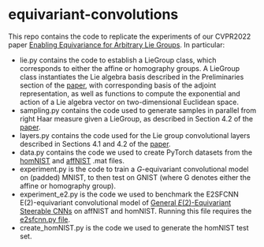 # equivariant-convolutions

This repo contains the code to replicate the experiments of our CVPR2022 paper [Enabling Equivariance for Arbitrary Lie Groups](https://arxiv.org/abs/2111.08251).  In particular:
 - lie.py contains the code to establish a LieGroup class, which corresponds to either the affine or homography groups.  A LieGroup class instantiates the Lie algebra basis described in the Preliminaries section of the [paper](https://arxiv.org/abs/2111.08251), with corresponding basis of the adjoint representation, as well as functions to compute the exponential and action of a Lie algebra vector on two-dimensional Euclidean space.
 - sampling.py contains the code used to generate samples in parallel from right Haar measure given a LieGroup, as described in Section 4.2 of the [paper](https://arxiv.org/abs/2111.08251).
 - layers.py contains the code used for the Lie group convolutional layers described in Sections 4.1 and 4.2 of the [paper](https://arxiv.org/abs/2111.08251).
 - data.py contains the code we used to create PyTorch datasets from the [homNIST](https://www.kaggle.com/datasets/lachlanemacdonald/homnist) and [affNIST](https://www.cs.toronto.edu/~tijmen/affNIST/) .mat files.
 - experiment.py is the code to train a $G$-equivariant convolutional model on (padded) MNIST, to then test on GNIST (where G denotes either the affine or homography group).
 - experiment_e2.py is the code we used to benchmark the E2SFCNN E(2)-equivariant convolutional model of [General $E(2)$-Equivariant Steerable CNNs](https://arxiv.org/abs/1911.08251) on affNIST and homNIST.  Running this file requires the [e2sfcnn.py file](https://github.com/QUVA-Lab/e2cnn_experiments/blob/master/experiments/models/e2sfcnn.py). 
 - create_homNIST.py is the code we used to generate the homNIST test set.
